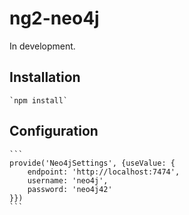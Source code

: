# ng2-neo4j

In development.

## Installation

    `npm install`

## Configuration

    ```
    provide('Neo4jSettings', {useValue: {
        endpoint: 'http://localhost:7474',
        username: 'neo4j',
        password: 'neo4j42'
    }})
    ```